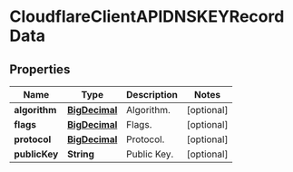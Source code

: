 # CloudflareClientAPIDNSKEYRecordData

## Properties
Name | Type | Description | Notes
------------ | ------------- | ------------- | -------------
**algorithm** | [**BigDecimal**](BigDecimal.md) | Algorithm. |  [optional]
**flags** | [**BigDecimal**](BigDecimal.md) | Flags. |  [optional]
**protocol** | [**BigDecimal**](BigDecimal.md) | Protocol. |  [optional]
**publicKey** | **String** | Public Key. |  [optional]
